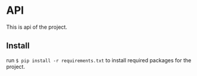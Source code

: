 # API

This is api of the project.

## Install

run `$ pip install -r requirements.txt` to install required packages for the project.